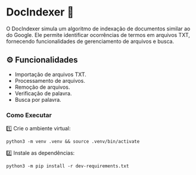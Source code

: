# DocIndexer 📑
O DocIndexer simula um algoritmo de indexação de documentos similar ao do Google. Ele permite identificar ocorrências de termos em arquivos TXT, fornecendo funcionalidades de gerenciamento de arquivos e busca.

## ⚙️ Funcionalidades
* Importação de arquivos TXT.
* Processamento de arquivos.
* Remoção de arquivos.
* Verificação de palavra.
* Busca por palavra.

### Como Executar
1️⃣ Crie o ambiente virtual:
```
python3 -m venv .venv && source .venv/bin/activate
```
2️⃣ Instale as dependências:
```
python3 -m pip install -r dev-requirements.txt
```
